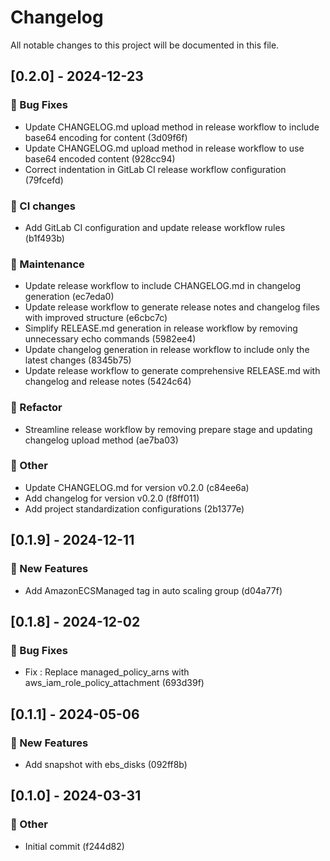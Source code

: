 # Changelog

All notable changes to this project will be documented in this file.

## [0.2.0] - 2024-12-23

### 🐛 Bug Fixes

- Update CHANGELOG.md upload method in release workflow to include base64 encoding for content (3d09f6f)
- Update CHANGELOG.md upload method in release workflow to use base64 encoded content (928cc94)
- Correct indentation in GitLab CI release workflow configuration (79fcefd)

### 🔧 CI changes

- Add GitLab CI configuration and update release workflow rules (b1f493b)

### 🧰 Maintenance

- Update release workflow to include CHANGELOG.md in changelog generation (ec7eda0)
- Update release workflow to generate release notes and changelog files with improved structure (e6cbc7c)
- Simplify RELEASE.md generation in release workflow by removing unnecessary echo commands (5982ee4)
- Update changelog generation in release workflow to include only the latest changes (8345b75)
- Update release workflow to generate comprehensive RELEASE.md with changelog and release notes (5424c64)

### 🚜 Refactor

- Streamline release workflow by removing prepare stage and updating changelog upload method (ae7ba03)

### 💼 Other

- Update CHANGELOG.md for version v0.2.0 (c84ee6a)
- Add changelog for version v0.2.0 (f8ff011)
- Add project standardization configurations (2b1377e)
## [0.1.9] - 2024-12-11

### 🚀 New Features

- Add AmazonECSManaged tag in auto scaling group (d04a77f)
## [0.1.8] - 2024-12-02

### 🐛 Bug Fixes

- Fix : Replace managed_policy_arns with aws_iam_role_policy_attachment (693d39f)
## [0.1.1] - 2024-05-06

### 🚀 New Features

- Add snapshot with ebs_disks (092ff8b)
## [0.1.0] - 2024-03-31

### 💼 Other

- Initial commit (f244d82)
<!-- generated by git-cliff -->
